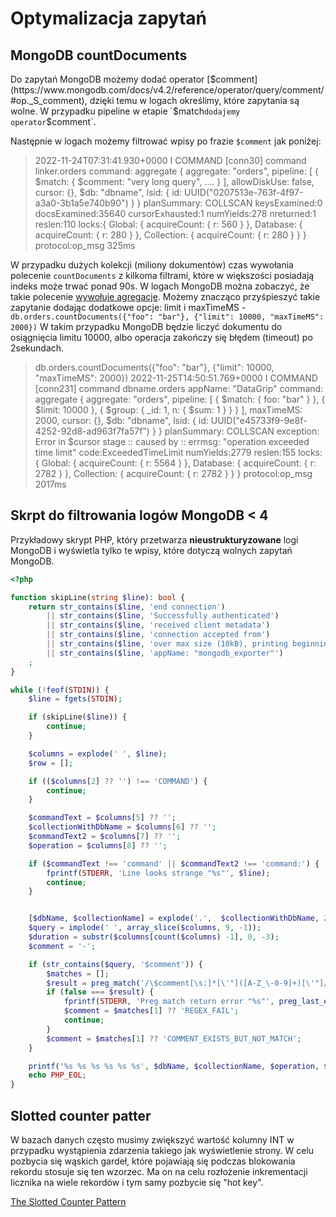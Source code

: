 # Optymalizacja zapytań

## MongoDB countDocuments

Do zapytań MongoDB możemy dodać operator [$comment](https://www.mongodb.com/docs/v4.2/reference/operator/query/comment/#op._S_comment), dzięki temu w logach określimy, które zapytania są wolne.
 W przypadku pipeline w etapie `$match` dodajemy operator `$comment`.

Następnie w logach możemy filtrować wpisy po frazie `$comment` jak poniżej:
> 2022-11-24T07:31:41.930+0000 I COMMAND  [conn30] command linker.orders command: aggregate { aggregate: "orders", pipeline: [ { $match: { $comment: "very long query", .... } ], allowDiskUse: false, cursor: {}, $db: "dbname", 
> lsid: { id: UUID("0207513e-763f-4f97-a3a0-3b1a5e740b90") } } planSummary: COLLSCAN keysExamined:0 docsExamined:35640 cursorExhausted:1 numYields:278 nreturned:1 reslen:110 locks:{ Global: { 
> acquireCount: { r: 560 } }, Database: { acquireCount: { r: 280 } }, Collection: { acquireCount: { r: 280 } } } protocol:op_msg 325ms

W przypadku dużych kolekcji (miliony dokumentów) czas wywołania polecenie `countDocuments` z kilkoma filtrami, które w większości posiadają indeks może trwać ponad 90s. W logach MongoDB można zobaczyć, że takie polecenie [wywołuje agregacje](https://www.mongodb.com/docs/manual/reference/method/db.collection.countDocuments/#mechanics).
Możemy znacząco przyśpieszyć takie zapytanie dodając dodatkowe opcje: limit i maxTimeMS - `db.orders.countDocuments({"foo": "bar"}, {"limit": 10000, "maxTimeMS": 2000})`
W takim przypadku MongoDB będzie liczyć dokumentu do osiągnięcia limitu 10000, albo operacja zakończy się błędem (timeout) po 2sekundach.

> db.orders.countDocuments({"foo": "bar"}, {"limit": 10000, "maxTimeMS": 2000})
2022-11-25T14:50:51.769+0000 I COMMAND  [conn231] command dbname.orders appName: "DataGrip" command: aggregate { aggregate: "orders", pipeline: [ { $match: { foo: "bar" } }, { $limit: 10000 }, { $group: { _id: 1, n: { $sum: 1 } } } ], maxTimeMS: 2000, cursor: {}, $db: "dbname", lsid: { id: UUID("e45733f9-9e8f-4252-92d8-ad963f7fa57f") } } planSummary: COLLSCAN exception: Error in $cursor stage :: caused by :: errmsg: "operation exceeded time limit" code:ExceededTimeLimit numYields:2779 reslen:155 locks:{ Global: { acquireCount: { r: 5564 } }, Database: { acquireCount: { r: 2782 } }, Collection: { acquireCount: { r: 2782 } } } protocol:op_msg 2017ms

## Skrpt do filtrowania logów MongoDB < 4

Przykładowy skrypt PHP, który przetwarza **nieustrukturyzowane** logi MongoDB i wyświetla tylko te wpisy, które dotyczą wolnych zapytań MongoDB.

``` php
<?php

function skipLine(string $line): bool {
    return str_contains($line, 'end connection')
        || str_contains($line, 'Successfully authenticated')
        || str_contains($line, 'received client metadata')
        || str_contains($line, 'connection accepted from')
        || str_contains($line, 'over max size (10kB), printing beginning')
        || str_contains($line, 'appName: "mongodb_exporter"')
    ;
}

while (!feof(STDIN)) {
    $line = fgets(STDIN);

    if (skipLine($line)) {
        continue;
    }

    $columns = explode(' ', $line);
    $row = [];

    if (($columns[2] ?? '') !== 'COMMAND') {
        continue;
    }

    $commandText = $columns[5] ?? '';
    $collectionWithDbName = $columns[6] ?? '';
    $commandText2 = $columns[7] ?? '';
    $operation = $columns[8] ?? '';

    if ($commandText !== 'command' || $commandText2 !== 'command:') {
        fprintf(STDERR, 'Line looks strange "%s"', $line);
        continue;
    }


    [$dbName, $collectionName] = explode('.',  $collectionWithDbName, 2);
    $query = implode(' ', array_slice($columns, 9, -1));
    $duration = substr($columns[count($columns) -1], 0, -3);
    $comment = '-';

    if (str_contains($query, '$comment')) {
        $matches = [];
        $result = preg_match('/\$comment[\s:]*[\'"]([A-Z_\-0-9]+)[\'"]/', $query, $matches);
        if (false === $result) {
            fprintf(STDERR, 'Preg match return error "%s"', preg_last_error_msg());
            $comment = $matches[1] ?? 'REGEX_FAIL';
            continue;
        }
        $comment = $matches[1] ?? 'COMMENT_EXISTS_BUT_NOT_MATCH';
    }

    printf('%s %s %s %s %s %s', $dbName, $collectionName, $operation, $duration, $comment, $query);
    echo PHP_EOL;
}

```

## Slotted counter patter

W bazach danych często musimy zwiększyć wartość kolumny INT w przypadku wystąpienia zdarzenia takiego jak wyświetlenie strony.
W celu pozbycia się wąskich gardeł, które pojawiają się podczas blokowania rekordu stosuje się ten wzorzec. 
Ma on na celu rozłożenie inkrementacji licznika na wiele rekordów i tym samy pozbycie się "hot key".

[The Slotted Counter Pattern](https://planetscale.com/blog/the-slotted-counter-pattern)
